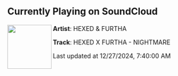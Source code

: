 ## Currently Playing on SoundCloud

[<img align="left" width="100" src="https://i1.sndcdn.com/artworks-PNDnddyisJbepvF4-Vg8hbw-t500x500.jpg">](https://soundcloud.com/hexed-official/hexed-furtha-nightmare)

**Artist**: HEXED & FURTHA 

**Track**: HEXED X FURTHA - NIGHTMARE

Last updated at 12/27/2024, 7:40:00 AM
